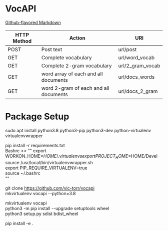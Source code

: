 # VocAPI
[Github-flavored Markdown](https://guides.github.com/features/mastering-markdown/)


| HTTP Method  | Action  |  URI | 
|---|---|---|
|POST | Post text                               | url/post          |
|GET   | Complete vocabulary                    | url/word_vocab    |
|GET   | Complete 2-gram vocabulary             | url/2_gram_vocab  |
|GET   | word array of each and all documents   | url/docs_words    |
|GET   | word 2-gram of each and all documents  | url/docs_2_gram   |




Package Setup
==============



sudo apt install python3.8 python3-pip python3-dev python-virtualenv   virtualenvwrapper  

pip install -r requirements.txt  
Bashrc << ""
export WORKON_HOME=$HOME/.virtualenvs  
export PROJECT_HOME=$HOME/Devel  
source /usr/local/bin/virtualenvwrapper.sh  
export PIP_REQUIRE_VIRTUALENV=true  
source ~/.bashrc  
""

git clone https://github.com/vic-torr/vocapi  
mkvirtualenv vocapi --python=3.8  

mkvirtualenv vocapi  
python3 -m pip install --upgrade setuptools wheel  
python3 setup.py sdist bdist_wheel  

pip install -e .  
